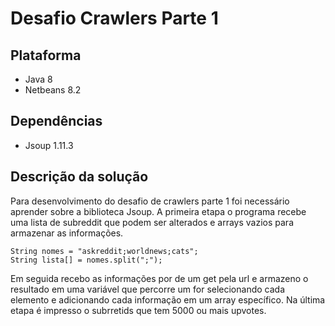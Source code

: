 # Desafio Crawlers Parte 1

## Plataforma
* Java 8
* Netbeans 8.2

## Dependências
* Jsoup 1.11.3

## Descrição da solução
Para desenvolvimento do desafio de crawlers parte 1 foi necessário aprender sobre a biblioteca Jsoup.
A primeira etapa o programa recebe uma lista de subreddit que podem ser alterados e arrays vazios para armazenar as informações.

```
String nomes = "askreddit;worldnews;cats";
String lista[] = nomes.split(";");
```
Em seguida recebo as informações por de um get pela url e armazeno o resultado em uma variável que percorre um for selecionando cada elemento e  adicionando cada informação em um array específico.
Na última etapa é impresso o subrretids que tem 5000 ou mais upvotes.

